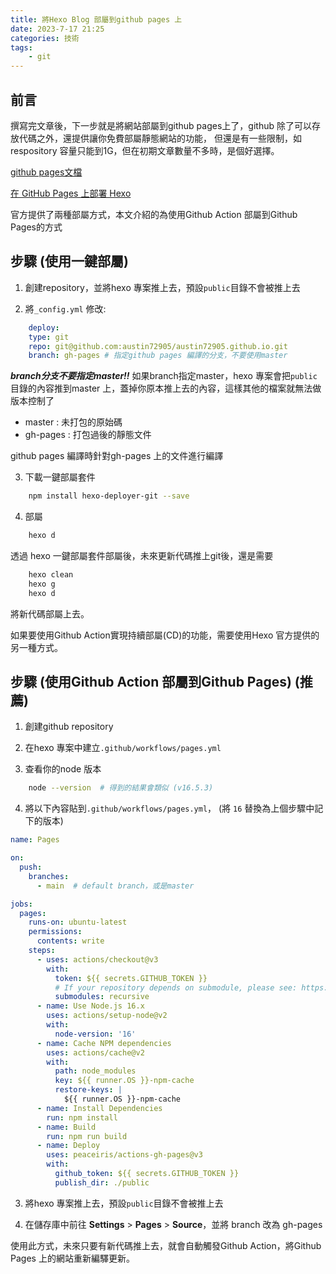 ```yaml
---
title: 將Hexo Blog 部屬到github pages 上
date: 2023-7-17 21:25
categories: 技術
tags:
    - git
---
```


## 前言

撰寫完文章後，下一步就是將網站部屬到github pages上了，github 除了可以存放代碼之外，還提供讓你免費部屬靜態網站的功能，
但還是有一些限制，如respository 容量只能到1G，但在初期文章數量不多時，是個好選擇。

[github pages文檔](https://docs.github.com/zh/pages/getting-started-with-github-pages/about-github-pages)

[在 GitHub Pages 上部署 Hexo](https://hexo.io/zh-tw/docs/github-pages)

官方提供了兩種部屬方式，本文介紹的為使用Github Action 部屬到Github Pages的方式

## 步驟 (使用一鍵部屬)

1. 創建repository，並將hexo 專案推上去，預設`public`目錄不會被推上去


2. 將`_config.yml` 修改:

```yaml
    deploy:
    type: git
    repo: git@github.com:austin72905/austin72905.github.io.git
    branch: gh-pages # 指定github pages 編譯的分支，不要使用master

```

***branch分支不要指定master!!***
如果branch指定master，hexo 專案會把`public`目錄的內容推到master 上，蓋掉你原本推上去的內容，這樣其他的檔案就無法做版本控制了

* master : 未打包的原始碼
* gh-pages : 打包過後的靜態文件

github pages 編譯時針對gh-pages 上的文件進行編譯


3. 下載一鍵部屬套件

```bash
    npm install hexo-deployer-git --save
```


4. 部屬

```bash
    hexo d
```

透過 hexo 一鍵部屬套件部屬後，未來更新代碼推上git後，還是需要

```bash
    hexo clean
    hexo g
    hexo d
```
將新代碼部屬上去。

如果要使用Github Action實現持續部屬(CD)的功能，需要使用Hexo 官方提供的另一種方式。


## 步驟 (使用Github Action 部屬到Github Pages) (推薦)

1. 創建github repository

2. 在hexo 專案中建立`.github/workflows/pages.yml`

3. 查看你的node 版本

```bash
    node --version  # 得到的結果會類似 (v16.5.3)
```
4. 將以下內容貼到`.github/workflows/pages.yml`， (將 `16` 替換為上個步驟中記下的版本)

```yaml
name: Pages

on:
  push:
    branches:
      - main  # default branch，或是master

jobs:
  pages:
    runs-on: ubuntu-latest
    permissions:
      contents: write
    steps:
      - uses: actions/checkout@v3
        with:
          token: ${{ secrets.GITHUB_TOKEN }}
          # If your repository depends on submodule, please see: https://github.com/actions/checkout
          submodules: recursive
      - name: Use Node.js 16.x
        uses: actions/setup-node@v2
        with:
          node-version: '16'
      - name: Cache NPM dependencies
        uses: actions/cache@v2
        with:
          path: node_modules
          key: ${{ runner.OS }}-npm-cache
          restore-keys: |
            ${{ runner.OS }}-npm-cache
      - name: Install Dependencies
        run: npm install
      - name: Build
        run: npm run build
      - name: Deploy
        uses: peaceiris/actions-gh-pages@v3
        with:
          github_token: ${{ secrets.GITHUB_TOKEN }}
          publish_dir: ./public
```


3. 將hexo 專案推上去，預設`public`目錄不會被推上去

4. 在儲存庫中前往 **Settings** > **Pages** > **Source**，並將 branch 改為 gh-pages

使用此方式，未來只要有新代碼推上去，就會自動觸發Github Action，將Github Pages 上的網站重新編驛更新。